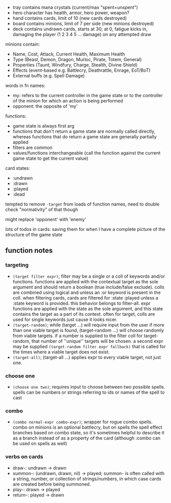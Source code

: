 - tray contains mana crystals (current/max "spent+unspent")
- hero character has health, armor, hero power, weapon?
- hand contains cards, limit of 10 (new cards destroyed)
- board contains minions, limit of 7 per side (new minions destroyed)
- deck contains undrawn cards, starts at 30; at 0, fatigue kicks in, damaging
the player (1 2 3 4 5 ... damage) on any attempted draw

minions contain:
  - Name, Cost, Attack, Current Health, Maximum Health
  - Type (Beast, Demon, Dragon, Murloc, Pirate, Totem, General)
  - Properties (Taunt, Windfury, Charge, Stealth, Divine Shield)
  - Effects (event-based e.g. Battlecry, Deathrattle, Enrage, EoT/BoT)
  - External buffs (e.g. Spell Damage)

words in fn names:

- my: refers to the current controller in the game state or to the controller of
the minion for which an action is being performed
- opponent: the opposite of 'my'

functions:

- game state is always first arg
- functions that don't return a game state are normally called directly, whereas
functions that do return a game state are generally partially applied
- filters are common
- values/functions interchangeable (call the function against the current game
state to get the current value)

card states:
 - :undrawn
 - :drawn
 - :played
 - :dead

tempted to remove `-target` from loads of function names, need to double check
"normativity" of that though

might replace 'opponent' with 'enemy'

lots of todos in cards:  saving them for when I have a complete picture of the
structure of the game state

## function notes

### targeting

- `(target filter expr)`; filter may be a single or a coll of keywords and/or
functions.  functions are applied with the contextual target as the sole
argument and should return a boolean (true include/false exclude).  colls are
combined using logical and unless an :or keyword is present in the coll.  when
filtering cards, cards are filtered for :state :played unless a :state keyword
is provided.  this behavior belongs to filter-all.  expr functions are applied
with the state as the sole argument, and this state contains the target as a
part of its context.  often for target, colls are used for single keywords just
cause it looks nicer.
- `(target-random)`; while (target ...) will require input from the user if more
than one viable target is found, (target-random ...) will choose randomly from
viable targets.  if a number is supplied to the filter coll for target-random,
that number of ''unique'' targets will be chosen.  a second expr may be supplied
`(target-random filter expr fallback)` that is called for the times where a
viable target does not exist.
- `(target-all)`; (target-all ...) applies expr to every viable target, not just
one.

### choose one

- `(choose one two)`; requires input to choose between two possible spells.
spells can be numbers or strings referring to ids or names of the spell to cast

### combo

- `(combo normal-expr combo-expr)`; wrapper for rogue combo spells.  combo on
minions is an optional battlecry, but on spells the spell effect branches based
on combo state, so it's sometimes helpful to describe it as a branch instead of
as a property of the card (although :combo can be used on spells as well)

### verbs on cards

- draw-: undrawn -> drawn
- summon-: (undrawn, drawn, nil) -> played; summon- is often called with a
string, number, or collection of strings/numbers, in which case cards are
created before being summoned.
- play-: drawn -> played
- return-: played -> drawn
